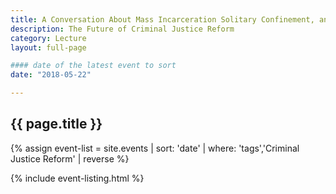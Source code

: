 ```yaml
---
title: A Conversation About Mass Incarceration Solitary Confinement, and the Future of Criminal Justice Reform
description: The Future of Criminal Justice Reform
category: Lecture
layout: full-page

#### date of the latest event to sort
date: "2018-05-22"

---
```

<section id="main-content">
<div class="grid-container large">
<section class="heading">
<h2 class="underline">{{ page.title }}</h2>
</section>

<div class="events-card-list fade-out-siblings">
{% assign event-list = site.events | sort: 'date' | where: 'tags','Criminal Justice Reform' | reverse %}

{% include event-listing.html %}
